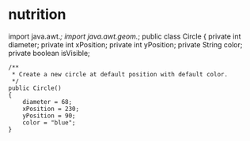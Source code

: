 # nutrition
import java.awt.*;
import java.awt.geom.*;
public class Circle
{
    private int diameter;
    private int xPosition;
    private int yPosition;
    private String color;
    private boolean isVisible;
    
    /**
     * Create a new circle at default position with default color.
     */
    public Circle()
    {
        diameter = 68;
        xPosition = 230;
        yPosition = 90;
        color = "blue";
    }
